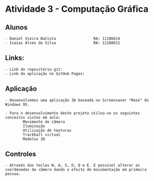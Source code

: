 # Atividade 3 - Computação Gráfica

## Alunos
	- Daniel Vieira Batista 				RA: 11106614
	- Isaias Alves da Silva  				RA: 11108611
## Links:
	- Link do repositório git:  
	- Link da aplicação no GitHub Pages:  
## Aplicação
	- Desenvolvemos uma aplicação 3D baseada no Screensaver "Maze" do Windows 95.

	- Para o desenvolvimento deste projeto utilou-se os seguintes conceitos vistos em aula:
	    	Movimento de câmera
      		Iluminação
      		Utilização de texturas
      		Trackball virtual
      		Modelos 3D
    
## Controles
	- Através das teclas W, A, S, D, Q e E. É possível alterar as coordenadas da câmera dando o efeito de movimentação em primeira pessoa.

